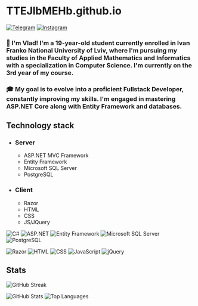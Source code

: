# TTEJlbMEHb.github.io
[![Telegram](https://img.shields.io/badge/Telegram-2CA5E0?style=for-the-badge&logo=telegram&logoColor=white)](https://t.me/Depress1on_is_my_profession)
[![Instagram](https://img.shields.io/badge/Instagram-E4405F?style=for-the-badge&logo=instagram&logoColor=white)](https://www.instagram.com/vlad_ment_c_cby) 

### 👋 I'm Vlad! I'm a 19-year-old student currently enrolled in Ivan Franko National University of Lviv, where I'm pursuing my studies in the Faculty of Applied Mathematics and Informatics with a specialization in Computer Science. I'm currently on the 3rd year of my course.

### 🎓 My goal is to evolve into a proficient Fullstack Developer, constantly improving my skills. I'm engaged in mastering ASP.NET Core along with Entity Framework and databases.

## Technology stack
- ### Server
  - ASP.NET MVC Framework
  - Entity Framework
  - Microsoft SQL Server
  - PostgreSQL
- ### Client
  - Razor
  - HTML
  - CSS
  - JS/JQuery

![C#](https://img.shields.io/badge/C%23-239120?style=for-the-badge&logo=c-sharp&logoColor=white)
![ASP.NET](https://img.shields.io/badge/ASP.NET-512BD4?style=for-the-badge&logo=dotnet&logoColor=white)
![Entity Framework](https://img.shields.io/badge/Entity_Framework-512BD4?style=for-the-badge&logo=entity-framework&logoColor=white)
![Microsoft SQL Server](https://img.shields.io/badge/Microsoft_SQL_Server-CC2927?style=for-the-badge&logo=microsoft-sql-server&logoColor=white)
![PostgreSQL](https://img.shields.io/badge/PostgreSQL-336791?style=for-the-badge&logo=postgresql&logoColor=white)

![Razor](https://img.shields.io/badge/Razor-2C3E50?style=for-the-badge&logo=razor&logoColor=white)
![HTML](https://img.shields.io/badge/HTML-239120?style=for-the-badge&logo=html5&logoColor=white)
![CSS](https://img.shields.io/badge/CSS-1572B6?style=for-the-badge&logo=css3&logoColor=white)
![JavaScript](https://img.shields.io/badge/JavaScript-F7DF1E?style=for-the-badge&logo=javascript&logoColor=black)
![jQuery](https://img.shields.io/badge/jQuery-0769AD?style=for-the-badge&logo=jquery&logoColor=white)

## Stats
![GitHub Streak](https://github-readme-streak-stats.herokuapp.com/?user=TTEJlbMEHb)


![GitHub Stats](https://github-readme-stats.vercel.app/api?username=TTEJlbMEHb&show_icons=true)
![Top Languages](https://github-readme-stats.vercel.app/api/top-langs/?username=TTEJlbMEHb)
